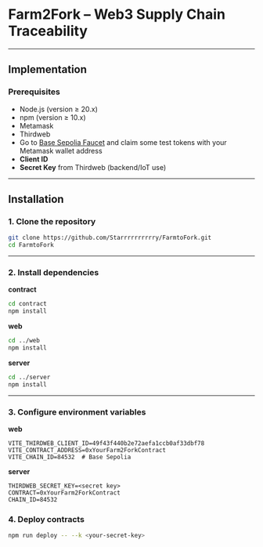 # Farm2Fork – Web3 Supply Chain Traceability

---

## Implementation

### Prerequisites
- Node.js (version ≥ 20.x)
- npm (version ≥ 10.x)
- Metamask
- Thirdweb
- Go to [Base Sepolia Faucet](https://www.alchemy.com/faucets/base-sepolia) and claim some test tokens with your Metamask wallet address
- **Client ID**
- **Secret Key** from Thirdweb (backend/IoT use)

---

## Installation

### 1. Clone the repository
```bash
git clone https://github.com/Starrrrrrrrrry/FarmtoFork.git
cd FarmtoFork
```
---
### 2. Install dependencies
**contract**
```bash
cd contract
npm install
```
**web**
```bash
cd ../web
npm install
```
**server**
```bash
cd ../server
npm install
```
---
### 3. Configure environment variables
**web**
```env
VITE_THIRDWEB_CLIENT_ID=49f43f440b2e72aefa1ccb0af33dbf78
VITE_CONTRACT_ADDRESS=0xYourFarm2ForkContract
VITE_CHAIN_ID=84532  # Base Sepolia
```

**server**
```env
THIRDWEB_SECRET_KEY=<secret key>   
CONTRACT=0xYourFarm2ForkContract
CHAIN_ID=84532
```

### 4. Deploy contracts
```bash
npm run deploy -- --k <your-secret-key>
```

